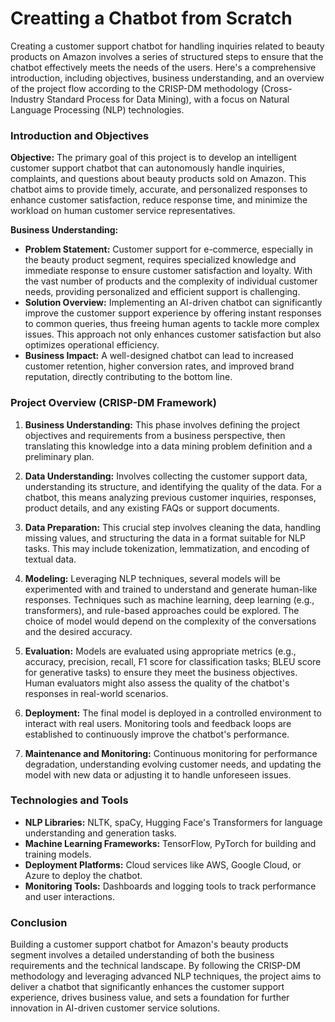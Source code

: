 # Creatting a Chatbot from Scratch
Creating a customer support chatbot for handling inquiries related to beauty products on Amazon involves a series of structured steps to ensure that the chatbot effectively meets the needs of the users. Here's a comprehensive introduction, including objectives, business understanding, and an overview of the project flow according to the CRISP-DM methodology (Cross-Industry Standard Process for Data Mining), with a focus on Natural Language Processing (NLP) technologies.

### Introduction and Objectives

**Objective:** The primary goal of this project is to develop an intelligent customer support chatbot that can autonomously handle inquiries, complaints, and questions about beauty products sold on Amazon. This chatbot aims to provide timely, accurate, and personalized responses to enhance customer satisfaction, reduce response time, and minimize the workload on human customer service representatives.

**Business Understanding:**

- **Problem Statement:** Customer support for e-commerce, especially in the beauty product segment, requires specialized knowledge and immediate response to ensure customer satisfaction and loyalty. With the vast number of products and the complexity of individual customer needs, providing personalized and efficient support is challenging.
- **Solution Overview:** Implementing an AI-driven chatbot can significantly improve the customer support experience by offering instant responses to common queries, thus freeing human agents to tackle more complex issues. This approach not only enhances customer satisfaction but also optimizes operational efficiency.
- **Business Impact:** A well-designed chatbot can lead to increased customer retention, higher conversion rates, and improved brand reputation, directly contributing to the bottom line.

### Project Overview (CRISP-DM Framework)

1. **Business Understanding:** This phase involves defining the project objectives and requirements from a business perspective, then translating this knowledge into a data mining problem definition and a preliminary plan.

2. **Data Understanding:** Involves collecting the customer support data, understanding its structure, and identifying the quality of the data. For a chatbot, this means analyzing previous customer inquiries, responses, product details, and any existing FAQs or support documents.

3. **Data Preparation:** This crucial step involves cleaning the data, handling missing values, and structuring the data in a format suitable for NLP tasks. This may include tokenization, lemmatization, and encoding of textual data.

4. **Modeling:** Leveraging NLP techniques, several models will be experimented with and trained to understand and generate human-like responses. Techniques such as machine learning, deep learning (e.g., transformers), and rule-based approaches could be explored. The choice of model would depend on the complexity of the conversations and the desired accuracy.

5. **Evaluation:** Models are evaluated using appropriate metrics (e.g., accuracy, precision, recall, F1 score for classification tasks; BLEU score for generative tasks) to ensure they meet the business objectives. Human evaluators might also assess the quality of the chatbot's responses in real-world scenarios.

6. **Deployment:** The final model is deployed in a controlled environment to interact with real users. Monitoring tools and feedback loops are established to continuously improve the chatbot's performance.

7. **Maintenance and Monitoring:** Continuous monitoring for performance degradation, understanding evolving customer needs, and updating the model with new data or adjusting it to handle unforeseen issues.

### Technologies and Tools

- **NLP Libraries:** NLTK, spaCy, Hugging Face's Transformers for language understanding and generation tasks.
- **Machine Learning Frameworks:** TensorFlow, PyTorch for building and training models.
- **Deployment Platforms:** Cloud services like AWS, Google Cloud, or Azure to deploy the chatbot.
- **Monitoring Tools:** Dashboards and logging tools to track performance and user interactions.

### Conclusion

Building a customer support chatbot for Amazon's beauty products segment involves a detailed understanding of both the business requirements and the technical landscape. By following the CRISP-DM methodology and leveraging advanced NLP techniques, the project aims to deliver a chatbot that significantly enhances the customer support experience, drives business value, and sets a foundation for further innovation in AI-driven customer service solutions.